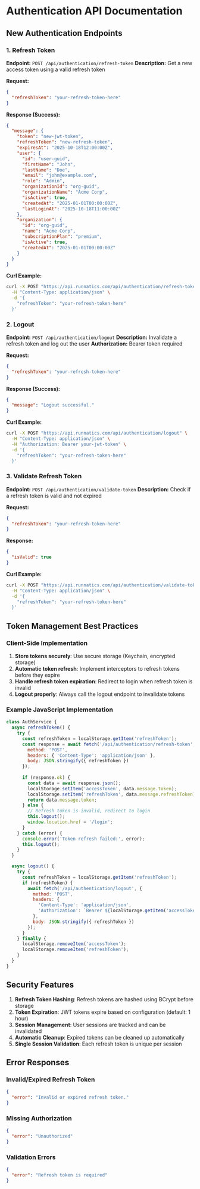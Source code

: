 # Authentication API Documentation

## New Authentication Endpoints

### 1. Refresh Token
**Endpoint:** `POST /api/authentication/refresh-token`
**Description:** Get a new access token using a valid refresh token

**Request:**
```json
{
  "refreshToken": "your-refresh-token-here"
}
```

**Response (Success):**
```json
{
  "message": {
    "token": "new-jwt-token",
    "refreshToken": "new-refresh-token",
    "expiresAt": "2025-10-18T12:00:00Z",
    "user": {
      "id": "user-guid",
      "firstName": "John",
      "lastName": "Doe",
      "email": "john@example.com",
      "role": "Admin",
      "organizationId": "org-guid",
      "organizationName": "Acme Corp",
      "isActive": true,
      "createdAt": "2025-01-01T00:00:00Z",
      "lastLoginAt": "2025-10-18T11:00:00Z"
    },
    "organization": {
      "id": "org-guid",
      "name": "Acme Corp",
      "subscriptionPlan": "premium",
      "isActive": true,
      "createdAt": "2025-01-01T00:00:00Z"
    }
  }
}
```

**Curl Example:**
```bash
curl -X POST "https://api.runnatics.com/api/authentication/refresh-token" \
  -H "Content-Type: application/json" \
  -d '{
    "refreshToken": "your-refresh-token-here"
  }'
```

### 2. Logout
**Endpoint:** `POST /api/authentication/logout`
**Description:** Invalidate a refresh token and log out the user
**Authorization:** Bearer token required

**Request:**
```json
{
  "refreshToken": "your-refresh-token-here"
}
```

**Response (Success):**
```json
{
  "message": "Logout successful."
}
```

**Curl Example:**
```bash
curl -X POST "https://api.runnatics.com/api/authentication/logout" \
  -H "Content-Type: application/json" \
  -H "Authorization: Bearer your-jwt-token" \
  -d '{
    "refreshToken": "your-refresh-token-here"
  }'
```

### 3. Validate Refresh Token
**Endpoint:** `POST /api/authentication/validate-token`
**Description:** Check if a refresh token is valid and not expired

**Request:**
```json
{
  "refreshToken": "your-refresh-token-here"
}
```

**Response:**
```json
{
  "isValid": true
}
```

**Curl Example:**
```bash
curl -X POST "https://api.runnatics.com/api/authentication/validate-token" \
  -H "Content-Type: application/json" \
  -d '{
    "refreshToken": "your-refresh-token-here"
  }'
```

## Token Management Best Practices

### Client-Side Implementation
1. **Store tokens securely**: Use secure storage (Keychain, encrypted storage)
2. **Automatic token refresh**: Implement interceptors to refresh tokens before they expire
3. **Handle refresh token expiration**: Redirect to login when refresh token is invalid
4. **Logout properly**: Always call the logout endpoint to invalidate tokens

### Example JavaScript Implementation
```javascript
class AuthService {
  async refreshToken() {
    try {
      const refreshToken = localStorage.getItem('refreshToken');
      const response = await fetch('/api/authentication/refresh-token', {
        method: 'POST',
        headers: { 'Content-Type': 'application/json' },
        body: JSON.stringify({ refreshToken })
      });
      
      if (response.ok) {
        const data = await response.json();
        localStorage.setItem('accessToken', data.message.token);
        localStorage.setItem('refreshToken', data.message.refreshToken);
        return data.message.token;
      } else {
        // Refresh token is invalid, redirect to login
        this.logout();
        window.location.href = '/login';
      }
    } catch (error) {
      console.error('Token refresh failed:', error);
      this.logout();
    }
  }

  async logout() {
    try {
      const refreshToken = localStorage.getItem('refreshToken');
      if (refreshToken) {
        await fetch('/api/authentication/logout', {
          method: 'POST',
          headers: { 
            'Content-Type': 'application/json',
            'Authorization': `Bearer ${localStorage.getItem('accessToken')}`
          },
          body: JSON.stringify({ refreshToken })
        });
      }
    } finally {
      localStorage.removeItem('accessToken');
      localStorage.removeItem('refreshToken');
    }
  }
}
```

## Security Features

1. **Refresh Token Hashing**: Refresh tokens are hashed using BCrypt before storage
2. **Token Expiration**: JWT tokens expire based on configuration (default: 1 hour)
3. **Session Management**: User sessions are tracked and can be invalidated
4. **Automatic Cleanup**: Expired tokens can be cleaned up automatically
5. **Single Session Validation**: Each refresh token is unique per session

## Error Responses

### Invalid/Expired Refresh Token
```json
{
  "error": "Invalid or expired refresh token."
}
```

### Missing Authorization
```json
{
  "error": "Unauthorized"
}
```

### Validation Errors
```json
{
  "error": "Refresh token is required"
}
```
